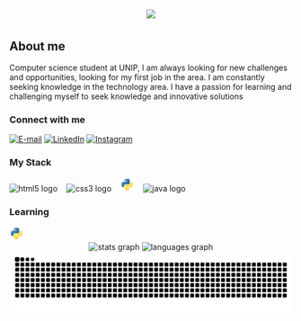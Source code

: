 <h1 align="center">
    <img src="https://readme-typing-svg.herokuapp.com?font=Oswald+&size=35&duration=4000&pause=400&color=00F75C&width=435&lines=Hi+There!%F0%9F%91%8B;Welcome+to+My++profile;I'm+Jorge+Luis;Contact+me+%F0%9F%98%81" /></h1>
</h1>

<!--
**Jorgeluispsd/Jorgeluispsd** is a ✨ _special_ ✨ repository because its `README.md` (this file) appears on your GitHub profile.

Here are some ideas to get you started:

- 🔭 I’m currently working on ...
- 🌱 I’m currently learning ...
- 👯 I’m looking to collaborate on ...
- 🤔 I’m looking for help with ...
- 💬 Ask me about ...
- 📫 How to reach me: ...
- 😄 Pronouns: ...
- ⚡ Fun fact: ...
-->
<h2> About me </h2>
<p align="left">Computer science student at UNIP, I am always looking for new challenges and opportunities, looking for my first job in the area. I am constantly seeking knowledge in the technology area. I have a passion for learning and challenging myself to seek knowledge and innovative solutions</p>

<div align="right">
  <img align="right" alt="" height="200px" src="https://media1.giphy.com/media/v1.Y2lkPTc5MGI3NjExZ3M4OTRncXBsc3ZwMTc0a283ZjdkanJ3N3JsMDBtdXF0enkydXRrZyZlcD12MV9pbnRlcm5hbF9naWZfYnlfaWQmY3Q9Zw/jzHFPlw89eTqU/giphy.webp">
</div>

<h3>Connect with me</h3>

[![E-mail](    https://img.shields.io/badge/Gmail-D14836?style=for-the-badge&logo=gmail&logoColor=black)](mailto:jorge.luisps09@gmail.com)
[![LinkedIn](https://img.shields.io/badge/LinkedIn-0077B5?style=for-the-badge&logo=linkedin&logoColor=black)](https://www.linkedin.com/in/jorge-luis-paulista-dos-santos-4aa566223)
[![Instagram](https://img.shields.io/badge/Instagram-E4405F?style=for-the-badge&logo=instagram&logoColor=black)](https://www.instagram.com/jorgeluispsd/)

<h3>My Stack</h3>
<div align="left">
  <img src="https://cdn.jsdelivr.net/gh/devicons/devicon/icons/html5/html5-original.svg" height="25" alt="html5 logo"  />
  <img width="8" />
  <img src="https://cdn.jsdelivr.net/gh/devicons/devicon/icons/css3/css3-original.svg" height="25" alt="css3 logo"  />
  <img width="8" />
  <img src="https://raw.githubusercontent.com/devicons/devicon/master/icons/python/python-original.svg" height="25" alt="python logo"  />
  <img width="8" />
  <img src="https://cdn.jsdelivr.net/gh/devicons/devicon@latest/icons/java/java-original-wordmark.svg" height="25" alt="java logo"/>
  <img width="8" />          
  </div>

<h3>Learning</h3>
<div align="left">
  <img src="https://raw.githubusercontent.com/devicons/devicon/master/icons/python/python-original.svg" height="25" alt="python logo"  />
  <img width="8" />
</div>

<div align="center">
  <img src="https://github-readme-stats.vercel.app/api?username=Jorgeluispsd&hide_title=false&hide_rank=false&show_icons=true&include_all_commits=true&count_private=true&disable_animations=false&theme=dracula&locale=en&hide_border=false" height="150" alt="stats graph"  />
  <img src="https://github-readme-stats.vercel.app/api/top-langs?username=Jorgeluispsd&locale=en&hide_title=false&layout=compact&card_width=320&langs_count=5&theme=dracula&hide_border=false" height="150" alt="languages graph"  />
</div>

<picture align="center">
  <source media="(prefers-color-scheme: dark)" srcset="https://raw.githubusercontent.com/Jorgeluispsd/Jorgeluispsd/output/github-contribution-grid-snake-dark.svg">
  <source media="(prefers-color-scheme: light)" srcset="https://raw.githubusercontent.com/Jorgeluispsd/Jorgeluispsd/output/github-contribution-grid-snake-dark.svg">
  <img align="center" alt="github contribution grid snake animation" src="https://raw.githubusercontent.com/Jorgeluispsd/Jorgeluispsd/output/github-contribution-grid-snake.svg">
</picture>
